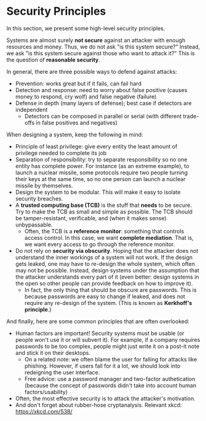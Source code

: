 # Security Principles

In this section, we present some high-level security principles.

Systems are almost surely __not secure__ against an attacker with enough resources and money. Thus, we do not ask "is this system secure?" Instead, we ask "is this system secure against those who want to attack it?" This is the question of __reasonable security__.

In general, there are three possible ways to defend against attacks:

- Prevention: works great but if it fails, can fail hard
- Detection and response: need to worry about false positive (causes money to respond, cry wolf) and false negative (failure)
- Defense in depth (many layers of defense); best case if detectors are independent
	- Detectors can be composed in parallel or serial (with different trade-offs in false positives and negatives)

When designing a system, keep the following in mind:

- Principle of least privilege: give every entity the least amount of privilege needed to complete its job
- Separation of responsibility: try to separate responsibility so no one entity has complete power. For instance (as an extreme example), to launch a nuclear missile, some protocols require two people turning their keys at the same time, so no one person can launch a nuclear missile by themselves.
- Design the system to be modular. This will make it easy to isolate security breaches.
- A __trusted computing base (TCB)__ is the stuff that __needs__ to be secure. Try to make the TCB as small and simple as possible. The TCB should be tamper-resistant, verificable, and (when it makes sense) unbypassable.
	- Often, the TCB is a __reference monitor__: something that controls access control. In this case, we want __complete mediation__. That is, we want every access to go through the reference monitor.
- Do not rely on __security via obscurity__. Hoping that the attacker does not understand the inner workings of a system will not work. If the design gets leaked, one may have to re-design the whole system, which often may not be possible. Instead, design systems under the assumption that the attacker understands every part of it (even better: design systems in the open so other people can provide feedback on how to improve it).
	- In fact, the only thing that should be obscure are passwords. This is because passwords are easy to change if leaked, and does not require any re-design of the system. (This is known as __Kerkhoff's principle__.)

And finally, here are some common principles that are often overlooked:

- Human factors are important! Security systems must be usable (or people won't use it or will subvert it). For example, if a company requires passwords to be too complex, people might just write it on a post-it note and stick it on their desktops.
	- On a related note: we often blame the user for falling for attacks like phishing. However, if users fall for it a lot, we should look into redeigning the user interface.
	- Free advice: use a password manager and two-factor authetication (because the concept of passwords didn't take into account human factors/usability)
- Often, the most effective security is to attack the attacker's motivation.
- And don't forget about rubber-hose cryptanalysis. Relevant xkcd: https://xkcd.com/538/